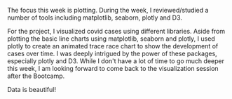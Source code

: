 The focus this week is plotting. During the week, I reviewed/studied a number of tools including matplotlib, 
seaborn, plotly and D3. 

For the project, I visualized covid cases using different libraries. Aside from plotting the basic line charts using matplotlib, 
seaborn and plotly, I used plotly to create an animated trace race chart to show the development of cases over time.
I was deeply intrigued by the power of these packages, especially plotly and D3. While I don't have a lot of time to go
much deeper this week, I am looking forward to come back to the visualization session after the Bootcamp.

Data is beautiful!